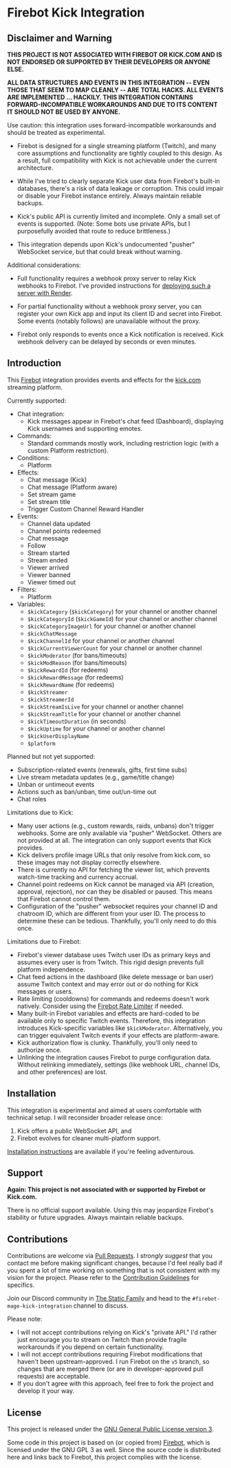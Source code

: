 # Firebot Kick Integration

## Disclaimer and Warning

**THIS PROJECT IS NOT ASSOCIATED WITH FIREBOT OR KICK.COM AND IS NOT ENDORSED OR SUPPORTED BY THEIR DEVELOPERS OR ANYONE ELSE.**

**ALL DATA STRUCTURES AND EVENTS IN THIS INTEGRATION -- EVEN THOSE THAT SEEM TO MAP CLEANLY -- ARE TOTAL HACKS. ALL EVENTS ARE IMPLEMENTED ... HACKILY. THIS INTEGRATION CONTAINS FORWARD-INCOMPATIBLE WORKAROUNDS AND DUE TO ITS CONTENT IT SHOULD NOT BE USED BY ANYONE.**

Use caution: this integration uses forward-incompatible workarounds and should be treated as experimental.

- Firebot is designed for a single streaming platform (Twitch), and many core assumptions and functionality are tightly coupled to this design. As a result, full compatibility with Kick is not achievable under the current architecture.

- While I've tried to clearly separate Kick user data from Firebot's built-in databases, there's a risk of data leakage or corruption. This could impair or disable your Firebot instance entirely. Always maintain reliable backups.

- Kick's public API is currently limited and incomplete. Only a small set of events is supported. (Note: Some bots use private APIs, but I purposefully avoided that route to reduce brittleness.)

- This integration depends upon Kick's undocumented "pusher" WebSocket service, but that could break without warning.

Additional considerations:

- Full functionality requires a webhook proxy server to relay Kick webhooks to Firebot. I've provided instructions for [deploying such a server with Render](/server).

- For partial functionality without a webhook proxy server, you can register your own Kick app and input its client ID and secret into Firebot. Some events (notably follows) are unavailable without the proxy.

- Firebot only responds to events once a Kick notification is received. Kick webhook delivery can be delayed by seconds or even minutes.

## Introduction

This [Firebot](https://firebot.app) integration provides events and effects for the [kick.com](https://kick.com) streaming platform.

Currently supported:

- Chat integration:
  - Kick messages appear in Firebot's chat feed (Dashboard), displaying Kick usernames and supporting emotes.
- Commands:
  - Standard commands mostly work, including restriction logic (with a custom Platform restriction).
- Conditions:
  - Platform
- Effects:
  - Chat message (Kick)
  - Chat message (Platform aware)
  - Set stream game
  - Set stream title
  - Trigger Custom Channel Reward Handler
- Events:
  - Channel data updated
  - Channel points redeemed
  - Chat message
  - Follow
  - Stream started
  - Stream ended
  - Viewer arrived
  - Viewer banned
  - Viewer timed out
- Filters:
  - Platform
- Variables:
  - `$kickCategory` (`$kickCategory`) for your channel or another channel
  - `$kickCategoryId` (`$kickGameId`) for your channel or another channel
  - `$kickCategoryImageUrl` for your channel or another channel
  - `$kickChatMessage`
  - `$kickChannelId` for your channel or another channel
  - `$kickCurrentViewerCount` for your channel or another channel
  - `$kickModerator` (for bans/timeouts)
  - `$kickModReason` (for bans/timeouts)
  - `$kickRewardId` (for redeems)
  - `$kickRewardMessage` (for redeems)
  - `$kickRewardName` (for redeems)
  - `$kickStreamer`
  - `$kickStreamerId`
  - `$kickStreamIsLive` for your channel or another channel
  - `$kickStreamTitle` for your channel or another channel
  - `$kickTimeoutDuration` (in seconds)
  - `$kickUptime` for your channel or another channel
  - `$kickUserDisplayName`
  - `$platform`

Planned but not yet supported:

- Subscription-related events (renewals, gifts, first time subs)
- Live stream metadata updates (e.g., game/title change)
- Unban or untimeout events
- Actions such as ban/unban, time out/un-time out
- Chat roles

Limitations due to Kick:

- Many user actions (e.g., custom rewards, raids, unbans) don't trigger webhooks. Some are only available via "pusher" WebSocket. Others are not provided at all. The integration can only support events that Kick provides.
- Kick delivers profile image URLs that only resolve from kick.com, so these images may not display correctly elsewhere.
- There is currently no API for fetching the viewer list, which prevents watch-time tracking and currency accrual.
- Channel point redeems on Kick cannot be managed via API (creation, approval, rejection), nor can they be disabled or paused. This means that Firebot cannot control them.
- Configuration of the "pusher" websocket requires your channel ID and chatroom ID, which are different from your user ID. The process to determine these can be tedious. Thankfully, you'll only need to do this once.

Limitations due to Firebot:

- Firebot's viewer database uses Twitch user IDs as primary keys and assumes every user is from Twitch. This rigid design prevents full platform independence.
- Chat feed actions in the dashboard (like delete message or ban user) assume Twitch context and may error out or do nothing for Kick messages or users.
- Rate limiting (cooldowns) for commands and redeems doesn't work natively. Consider using the [Firebot Rate Limiter](https://github.com/TheStaticMage/firebot-rate-limiter) if needed.
- Many built-in Firebot variables and effects are hard-coded to be available only to specific Twitch events. Therefore, this integration introduces Kick-specific variables like `$kickModerator`. Alternatively, you can trigger equivalent Twitch events if your effects are platform-aware.
- Kick authorization flow is clunky. Thankfully, you'll only need to authorize once.
- Unlinking the integration causes Firebot to purge configuration data. Without relinking immediately, settings (like webhook URL, channel IDs, and other preferences) are lost.

## Installation

This integration is experimental and aimed at users comfortable with technical setup. I will reconsider broader release once:

1. Kick offers a public WebSocket API, and
2. Firebot evolves for cleaner multi-platform support.

[Installation instructions](/doc/installation.md) are available if you're feeling adventurous.

## Support

**Again: This project is not associated with or supported by Firebot or Kick.com.**

There is no official support available. Using this may jeopardize Firebot's stability or future upgrades. Always maintain reliable backups.

## Contributions

Contributions are welcome via [Pull Requests](https://github.com/TheStaticMage/firebot-mage-kick-integration/pulls). I _strongly suggest_ that you contact me before making significant changes, because I'd feel really bad if you spent a lot of time working on something that is not consistent with my vision for the project. Please refer to the [Contribution Guidelines](/.github/contributing.md) for specifics.

Join our Discord community in [The Static Family](https://discord.gg/hzDYKzG9Zp) and head to the `#firebot-mage-kick-integration` channel to discuss.

Please note:

- I will not accept contributions relying on Kick's "private API." I'd rather just encourage you to stream on Twitch than provide fragile workarounds if you depend on certain functionality.
- I will not accept contributions requiring Firebot modifications that haven't been upstream-approved. I run Firebot on the `v5` branch, so changes that are merged there (or are in developer-approved pull requests) are acceptable.
- If you don't agree with this approach, feel free to fork the project and develop it your way.

## License

This project is released under the [GNU General Public License version 3](/LICENSE).

Some code in this project is based on (or copied from) [Firebot](https://github.com/crowbartools/firebot), which is licensed under the GNU GPL 3 as well. Since the source code is distributed here and links back to Firebot, this project complies with the license.
